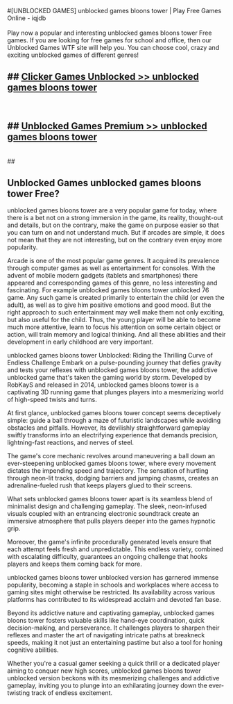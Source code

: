 #[UNBLOCKED GAMES] unblocked games bloons tower | Play Free Games Online - iqjdb <br>
<br>
Play now a popular and interesting unblocked games bloons tower Free games. If you are looking for free games for school and office, then our Unblocked Games WTF site will help you. You can choose cool, crazy and exciting unblocked games of different genres!


## ##  [Clicker Games Unblocked >> unblocked games bloons tower](http://freeplayer.one?title=unblocked_games_bloons_tower&ref=22)
  <br>

##  ## [Unblocked Games Premium >> unblocked games bloons tower](http://freeplayer.one?title=unblocked_games_bloons_tower&ref=22)
  <br>
  ##



## Unblocked Games unblocked games bloons tower Free?

unblocked games bloons tower are a very popular game for today, where there is a bet not on a strong immersion in the game, its reality, thought-out and details, but on the contrary, make the game on purpose easier so that you can turn on and not understand much. But if arcades are simple, it does not mean that they are not interesting, but on the contrary even enjoy more popularity.

Arcade is one of the most popular game genres. It acquired its prevalence through computer games as well as entertainment for consoles. With the advent of mobile modern gadgets (tablets and smartphones) there appeared and corresponding games of this genre, no less interesting and fascinating. For example unblocked games bloons tower unblocked 76 game. Any such game is created primarily to entertain the child (or even the adult), as well as to give him positive emotions and good mood. But the right approach to such entertainment may well make them not only exciting, but also useful for the child. Thus, the young player will be able to become much more attentive, learn to focus his attention on some certain object or action, will train memory and logical thinking. And all these abilities and their development in early childhood are very important.

unblocked games bloons tower Unblocked: Riding the Thrilling Curve of Endless Challenge
Embark on a pulse-pounding journey that defies gravity and tests your reflexes with unblocked games bloons tower, the addictive unblocked game that's taken the gaming world by storm. Developed by RobKayS and released in 2014, unblocked games bloons tower is a captivating 3D running game that plunges players into a mesmerizing world of high-speed twists and turns.

At first glance, unblocked games bloons tower concept seems deceptively simple: guide a ball through a maze of futuristic landscapes while avoiding obstacles and pitfalls. However, its devilishly straightforward gameplay swiftly transforms into an electrifying experience that demands precision, lightning-fast reactions, and nerves of steel.

The game's core mechanic revolves around maneuvering a ball down an ever-steepening unblocked games bloons tower, where every movement dictates the impending speed and trajectory. The sensation of hurtling through neon-lit tracks, dodging barriers and jumping chasms, creates an adrenaline-fueled rush that keeps players glued to their screens.

What sets unblocked games bloons tower apart is its seamless blend of minimalist design and challenging gameplay. The sleek, neon-infused visuals coupled with an entrancing electronic soundtrack create an immersive atmosphere that pulls players deeper into the games hypnotic grip.

Moreover, the game's infinite procedurally generated levels ensure that each attempt feels fresh and unpredictable. This endless variety, combined with escalating difficulty, guarantees an ongoing challenge that hooks players and keeps them coming back for more.

unblocked games bloons tower unblocked version has garnered immense popularity, becoming a staple in schools and workplaces where access to gaming sites might otherwise be restricted. Its availability across various platforms has contributed to its widespread acclaim and devoted fan base.

Beyond its addictive nature and captivating gameplay, unblocked games bloons tower fosters valuable skills like hand-eye coordination, quick decision-making, and perseverance. It challenges players to sharpen their reflexes and master the art of navigating intricate paths at breakneck speeds, making it not just an entertaining pastime but also a tool for honing cognitive abilities.

Whether you're a casual gamer seeking a quick thrill or a dedicated player aiming to conquer new high scores, unblocked games bloons tower unblocked version beckons with its mesmerizing challenges and addictive gameplay, inviting you to plunge into an exhilarating journey down the ever-twisting track of endless excitement.